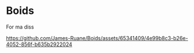 # Boids

For ma diss



https://github.com/James-Ruane/Boids/assets/65341409/4e99b8c3-b26e-4052-856f-b635b2922024

